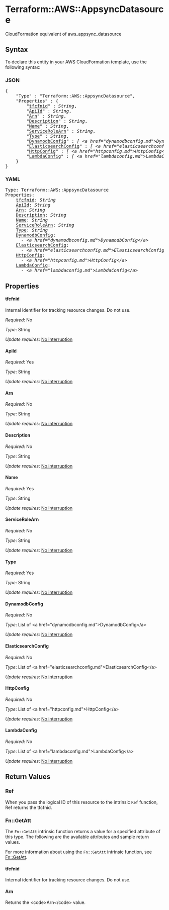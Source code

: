 # Terraform::AWS::AppsyncDatasource

CloudFormation equivalent of aws_appsync_datasource

## Syntax

To declare this entity in your AWS CloudFormation template, use the following syntax:

### JSON

<pre>
{
    "Type" : "Terraform::AWS::AppsyncDatasource",
    "Properties" : {
        "<a href="#tfcfnid" title="tfcfnid">tfcfnid</a>" : <i>String</i>,
        "<a href="#apiid" title="ApiId">ApiId</a>" : <i>String</i>,
        "<a href="#arn" title="Arn">Arn</a>" : <i>String</i>,
        "<a href="#description" title="Description">Description</a>" : <i>String</i>,
        "<a href="#name" title="Name">Name</a>" : <i>String</i>,
        "<a href="#servicerolearn" title="ServiceRoleArn">ServiceRoleArn</a>" : <i>String</i>,
        "<a href="#type" title="Type">Type</a>" : <i>String</i>,
        "<a href="#dynamodbconfig" title="DynamodbConfig">DynamodbConfig</a>" : <i>[ &lt;a href=&#34;dynamodbconfig.md&#34;&gt;DynamodbConfig&lt;/a&gt;, ... ]</i>,
        "<a href="#elasticsearchconfig" title="ElasticsearchConfig">ElasticsearchConfig</a>" : <i>[ &lt;a href=&#34;elasticsearchconfig.md&#34;&gt;ElasticsearchConfig&lt;/a&gt;, ... ]</i>,
        "<a href="#httpconfig" title="HttpConfig">HttpConfig</a>" : <i>[ &lt;a href=&#34;httpconfig.md&#34;&gt;HttpConfig&lt;/a&gt;, ... ]</i>,
        "<a href="#lambdaconfig" title="LambdaConfig">LambdaConfig</a>" : <i>[ &lt;a href=&#34;lambdaconfig.md&#34;&gt;LambdaConfig&lt;/a&gt;, ... ]</i>
    }
}
</pre>

### YAML

<pre>
Type: Terraform::AWS::AppsyncDatasource
Properties:
    <a href="#tfcfnid" title="tfcfnid">tfcfnid</a>: <i>String</i>
    <a href="#apiid" title="ApiId">ApiId</a>: <i>String</i>
    <a href="#arn" title="Arn">Arn</a>: <i>String</i>
    <a href="#description" title="Description">Description</a>: <i>String</i>
    <a href="#name" title="Name">Name</a>: <i>String</i>
    <a href="#servicerolearn" title="ServiceRoleArn">ServiceRoleArn</a>: <i>String</i>
    <a href="#type" title="Type">Type</a>: <i>String</i>
    <a href="#dynamodbconfig" title="DynamodbConfig">DynamodbConfig</a>: <i>
      - &lt;a href=&#34;dynamodbconfig.md&#34;&gt;DynamodbConfig&lt;/a&gt;</i>
    <a href="#elasticsearchconfig" title="ElasticsearchConfig">ElasticsearchConfig</a>: <i>
      - &lt;a href=&#34;elasticsearchconfig.md&#34;&gt;ElasticsearchConfig&lt;/a&gt;</i>
    <a href="#httpconfig" title="HttpConfig">HttpConfig</a>: <i>
      - &lt;a href=&#34;httpconfig.md&#34;&gt;HttpConfig&lt;/a&gt;</i>
    <a href="#lambdaconfig" title="LambdaConfig">LambdaConfig</a>: <i>
      - &lt;a href=&#34;lambdaconfig.md&#34;&gt;LambdaConfig&lt;/a&gt;</i>
</pre>

## Properties

#### tfcfnid

Internal identifier for tracking resource changes. Do not use.

_Required_: No

_Type_: String

_Update requires_: [No interruption](https://docs.aws.amazon.com/AWSCloudFormation/latest/UserGuide/using-cfn-updating-stacks-update-behaviors.html#update-no-interrupt)

#### ApiId

_Required_: Yes

_Type_: String

_Update requires_: [No interruption](https://docs.aws.amazon.com/AWSCloudFormation/latest/UserGuide/using-cfn-updating-stacks-update-behaviors.html#update-no-interrupt)

#### Arn

_Required_: No

_Type_: String

_Update requires_: [No interruption](https://docs.aws.amazon.com/AWSCloudFormation/latest/UserGuide/using-cfn-updating-stacks-update-behaviors.html#update-no-interrupt)

#### Description

_Required_: No

_Type_: String

_Update requires_: [No interruption](https://docs.aws.amazon.com/AWSCloudFormation/latest/UserGuide/using-cfn-updating-stacks-update-behaviors.html#update-no-interrupt)

#### Name

_Required_: Yes

_Type_: String

_Update requires_: [No interruption](https://docs.aws.amazon.com/AWSCloudFormation/latest/UserGuide/using-cfn-updating-stacks-update-behaviors.html#update-no-interrupt)

#### ServiceRoleArn

_Required_: No

_Type_: String

_Update requires_: [No interruption](https://docs.aws.amazon.com/AWSCloudFormation/latest/UserGuide/using-cfn-updating-stacks-update-behaviors.html#update-no-interrupt)

#### Type

_Required_: Yes

_Type_: String

_Update requires_: [No interruption](https://docs.aws.amazon.com/AWSCloudFormation/latest/UserGuide/using-cfn-updating-stacks-update-behaviors.html#update-no-interrupt)

#### DynamodbConfig

_Required_: No

_Type_: List of &lt;a href=&#34;dynamodbconfig.md&#34;&gt;DynamodbConfig&lt;/a&gt;

_Update requires_: [No interruption](https://docs.aws.amazon.com/AWSCloudFormation/latest/UserGuide/using-cfn-updating-stacks-update-behaviors.html#update-no-interrupt)

#### ElasticsearchConfig

_Required_: No

_Type_: List of &lt;a href=&#34;elasticsearchconfig.md&#34;&gt;ElasticsearchConfig&lt;/a&gt;

_Update requires_: [No interruption](https://docs.aws.amazon.com/AWSCloudFormation/latest/UserGuide/using-cfn-updating-stacks-update-behaviors.html#update-no-interrupt)

#### HttpConfig

_Required_: No

_Type_: List of &lt;a href=&#34;httpconfig.md&#34;&gt;HttpConfig&lt;/a&gt;

_Update requires_: [No interruption](https://docs.aws.amazon.com/AWSCloudFormation/latest/UserGuide/using-cfn-updating-stacks-update-behaviors.html#update-no-interrupt)

#### LambdaConfig

_Required_: No

_Type_: List of &lt;a href=&#34;lambdaconfig.md&#34;&gt;LambdaConfig&lt;/a&gt;

_Update requires_: [No interruption](https://docs.aws.amazon.com/AWSCloudFormation/latest/UserGuide/using-cfn-updating-stacks-update-behaviors.html#update-no-interrupt)

## Return Values

### Ref

When you pass the logical ID of this resource to the intrinsic `Ref` function, Ref returns the tfcfnid.

### Fn::GetAtt

The `Fn::GetAtt` intrinsic function returns a value for a specified attribute of this type. The following are the available attributes and sample return values.

For more information about using the `Fn::GetAtt` intrinsic function, see [Fn::GetAtt](https://docs.aws.amazon.com/AWSCloudFormation/latest/UserGuide/intrinsic-function-reference-getatt.html).

#### tfcfnid

Internal identifier for tracking resource changes. Do not use.

#### Arn

Returns the &lt;code&gt;Arn&lt;/code&gt; value.

